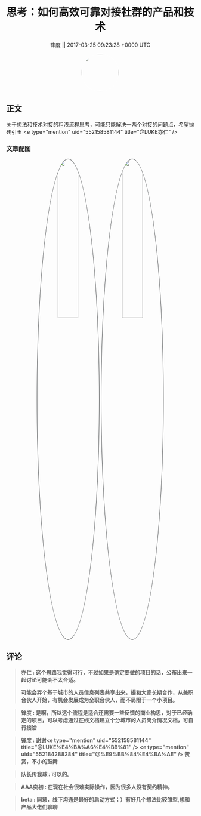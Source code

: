 <h1 align="center">思考：如何高效可靠对接社群的产品和技术</h1>




<p align="center">
    <a>锋度 || 2017-03-25 09:23:28 &#43;0000 UTC</a>
</p>

<div align="center">
    <img src="https://images.zsxq.com/FpBm3I9cPVn9OGK9x22S3md6Eahb?e=1590940799&amp;token=kIxbL07-8jAj8w1n4s9zv64FuZZNEATmlU_Vm6zD:Q_L06td0hO1yaIJS9Jsg5kPN0IU=" width="100" height="100" style="border:1px solid;border-radius:50%; color:#ffffff"/>
</div>




## 正文

<div>
关于想法和技术对接的粗浅流程思考，可能只能解决一两个对接的问题点，希望抛砖引玉  &lt;e type=&#34;mention&#34; uid=&#34;552158581144&#34; title=&#34;@LUKE亦仁&#34; /&gt;
</div>

### 文章配图

<div class="image" align="center">

<img src="https://images.zsxq.com/FoZINpKDilCtAl-v6w1REgCykFUB?imageMogr2/auto-orient/thumbnail/800x/format/jpg/blur/1x0/quality/75&amp;e=1590940799&amp;token=kIxbL07-8jAj8w1n4s9zv64FuZZNEATmlU_Vm6zD:3qhVyL8PUZorHjLoPV5RbXXbMPw=" width="33%" height="33%" style="border:1px solid;border-radius:50%; color:#3c3f41"/>

<img src="https://images.zsxq.com/Fu1jUMv3Wz36VJakXZPdUzKJJHgH?imageMogr2/auto-orient/thumbnail/800x/format/jpg/blur/1x0/quality/75&amp;e=1590940799&amp;token=kIxbL07-8jAj8w1n4s9zv64FuZZNEATmlU_Vm6zD:ErscIzt0WAQzefoHAjNSG_Y0gS0=" width="33%" height="33%" style="border:1px solid;border-radius:50%; color:#3c3f41"/>

</div>


## 评论

<div align="left">
<div>

<blockquote >
<span> <strong>亦仁 : 这个思路我觉得可行，不过如果是确定要做的项目的话，公布出来一起讨论可能会不太合适。

可能会弄个基于城市的人员信息列表共享出来，撮和大家长期合作，从兼职合伙人开始，有机会发展成为全职合伙人，而不局限于一个小项目。 </strong></span>
</blockquote>

<blockquote >
<span> <strong>锋度 : 是啊，所以这个流程是适合还需要一些反馈的商业构思，对于已经确定的项目，可以考虑通过在线文档建立个分城市的人员简介情况文档，可自行接洽 </strong></span>
</blockquote>

<blockquote >
<span> <strong>锋度 : 谢谢&lt;e type=&#34;mention&#34; uid=&#34;552158581144&#34; title=&#34;@LUKE%E4%BA%A6%E4%BB%81&#34; /&gt; &lt;e type=&#34;mention&#34; uid=&#34;552184288284&#34; title=&#34;@%E9%BB%84%E4%BA%AE&#34; /&gt; 赞赏，不小的鼓舞 </strong></span>
</blockquote>

<blockquote >
<span> <strong>队长传我球 : 可以的。 </strong></span>
</blockquote>

<blockquote >
<span> <strong>AAA奕初 : 在现在社会很难实际操作，因为很多人没有契约精神。 </strong></span>
</blockquote>

<blockquote >
<span> <strong>beta : 同意，线下沟通是最好的启动方式；）有好几个想法比较雏型,想和产品大佬们聊聊 </strong></span>
</blockquote>

</div>
</div>